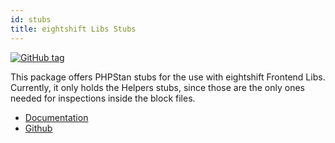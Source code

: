```yaml
---
id: stubs
title: eightshift Libs Stubs
---
```


[![GitHub tag](https://img.shields.io/github/tag/infinum/eightshift-libs-stubs.svg?style=for-the-badge)](https://github.com/infinum/eightshift-libs-stubs)

This package offers PHPStan stubs for the use with eightshift Frontend Libs. Currently, it only holds the Helpers stubs, since those are the only ones needed for inspections inside the block files.

* [Documentation](https://github.com/infinum/eightshift-libs-stubs/wiki)
* [Github](https://github.com/infinum/eightshift-libs-stubs)
